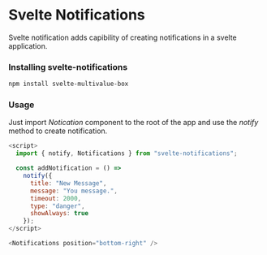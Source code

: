 # Svelte Notifications

Svelte notification adds capibility of creating notifications in a svelte application.

### Installing svelte-notifications

```bash
npm install svelte-multivalue-box
```

### Usage

Just import _Notication_ component to the root of the app and use the _notify_ method to create notification.

```javascript
<script>
  import { notify, Notifications } from "svelte-notifications";

  const addNotification = () =>
    notify({
      title: "New Message",
      message: "You message.",
      timeout: 2000,
      type: "danger",
      showAlways: true
    });
</script>

<Notifications position="bottom-right" />
```
